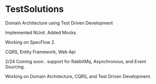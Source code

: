# TestSolutions
Domain Architecture using Test Driven Development

Implemented NUnit.
Added Mocks.

Working on SpecFlow 2.

CQRS, Entity Framework, Web Api

2/24
Coming soon.. support for RabbitMq, Asynchronous, and Event Sourcing.

Working on Domain Architecture, CQRS, and Test Driven Development.
